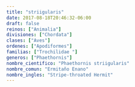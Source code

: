 ```yaml
---
title: "striigularis"
date: 2017-08-18T20:46:32-06:00
draft: false
reinos: ["Animalia"]
divisiones: ["Chordata"]
clases: ["Aves"]
ordenes: ["Apodiformes"]
familias: ["Trochilidae "]
generos: ["Phaethornis"]
nombre_cientifico: "Phaethornis striigularis"
nombre_comun: "Ermitaño Enano"
nombre_ingles: "Stripe-throated Hermit"
---
```

